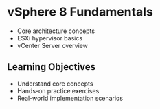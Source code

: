 # vSphere 8 Fundamentals
- Core architecture concepts
- ESXi hypervisor basics
- vCenter Server overview

## Learning Objectives
- Understand core concepts
- Hands-on practice exercises
- Real-world implementation scenarios
